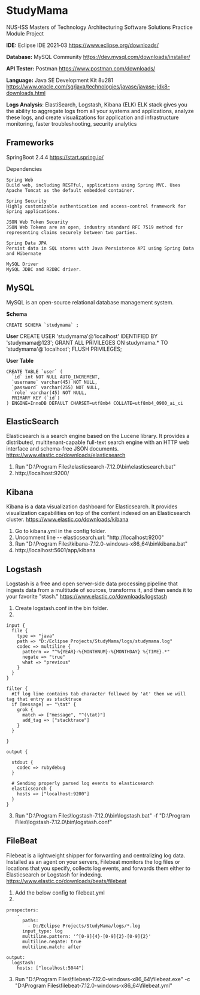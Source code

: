 # StudyMama
NUS-ISS Masters of Technology
Architecturing Software Solutions
Practice Module Project

**IDE:** Eclipse IDE 2021‑03 https://www.eclipse.org/downloads/

**Database:**  MySQL Community https://dev.mysql.com/downloads/installer/

**API Tester:** Postman https://www.postman.com/downloads/

**Language:** Java SE Development Kit 8u281 https://www.oracle.com/sg/java/technologies/javase/javase-jdk8-downloads.html

**Logs Analysis**:
ElastiSearch, Logstash, Kibana (ELK)
ELK stack gives you the ability to aggregate logs from all your systems and applications, analyze these logs, and create visualizations for application and infrastructure monitoring, faster troubleshooting, security analytics

Frameworks
-
SpringBoot 2.4.4
https://start.spring.io/

Dependencies
```
Spring Web
Build web, including RESTful, applications using Spring MVC. Uses Apache Tomcat as the default embedded container.

Spring Security
Highly customizable authentication and access-control framework for Spring applications.

JSON Web Token Security
JSON Web Tokens are an open, industry standard RFC 7519 method for representing claims securely between two parties.

Spring Data JPA
Persist data in SQL stores with Java Persistence API using Spring Data and Hibernate

MySQL Driver
MySQL JDBC and R2DBC driver.
```

MySQL
-
MySQL is an open-source relational database management system.

**Schema**
```
CREATE SCHEMA `studymama` ;
```
**User**
CREATE USER 'studymama'@'localhost' IDENTIFIED BY 'studymama@123';
GRANT ALL PRIVILEGES ON studymama.* TO 'studymama'@'localhost';
FLUSH PRIVILEGES;

**User Table**
```
CREATE TABLE `user` (
  `id` int NOT NULL AUTO_INCREMENT,
  `username` varchar(45) NOT NULL,
  `password` varchar(255) NOT NULL,
  `role` varchar(45) NOT NULL,
  PRIMARY KEY (`id`)
) ENGINE=InnoDB DEFAULT CHARSET=utf8mb4 COLLATE=utf8mb4_0900_ai_ci
```

ElasticSearch
-
Elasticsearch is a search engine based on the Lucene library. It provides a distributed, multitenant-capable full-text search engine with an HTTP web interface and schema-free JSON documents.
https://www.elastic.co/downloads/elasticsearch

1. Run "D:\Program Files\elasticsearch-7.12.0\bin\elasticsearch.bat"
2. http://localhost:9200/

Kibana
-
Kibana is a data visualization dashboard for Elasticsearch. It provides visualization capabilities on top of the content indexed on an Elasticsearch cluster.
https://www.elastic.co/downloads/kibana

1. Go to kibana.yml in the config folder.
2. Uncomment line -- elasticsearch.url: "http://localhost:9200"
3. Run "D:\Program Files\kibana-7.12.0-windows-x86_64\bin\kibana.bat"
4. http://localhost:5601/app/kibana

Logstash
-
Logstash is a free and open server-side data processing pipeline that ingests data from a multitude of sources, transforms it, and then sends it to your favorite "stash."
https://www.elastic.co/downloads/logstash

1. Create logstash.conf in the bin folder.
2.
```
input {
  file {
    type => "java"
    path => "D:/Eclipse Projects/StudyMama/logs/studymama.log"
    codec => multiline {
      pattern => "^%{YEAR}-%{MONTHNUM}-%{MONTHDAY} %{TIME}.*"
      negate => "true"
      what => "previous"
    }
  }
}
 
filter {
  #If log line contains tab character followed by 'at' then we will tag that entry as stacktrace
  if [message] =~ "\tat" {
    grok {
      match => ["message", "^(\tat)"]
      add_tag => ["stacktrace"]
    }
  }
 
}
 
output {
   
  stdout {
    codec => rubydebug
  }
 
  # Sending properly parsed log events to elasticsearch
  elasticsearch {
    hosts => ["localhost:9200"]
  }
}
```
3. Run "D:\Program Files\logstash-7.12.0\bin\logstash.bat" -f "D:\Program Files\logstash-7.12.0\bin\logstash.conf"

FileBeat
-
Filebeat is a lightweight shipper for forwarding and centralizing log data. Installed as an agent on your servers, Filebeat monitors the log files or locations that you specify, collects log events, and forwards them either to Elasticsearch or Logstash for indexing.
https://www.elastic.co/downloads/beats/filebeat

1. Add the below config to filebeat.yml
2.
```
prospectors:
    -
      paths:
        - D:/Eclipse Projects/StudyMama/logs/*.log
      input_type: log
      multiline.pattern: '^[0-9]{4}-[0-9]{2}-[0-9]{2}'
      multiline.negate: true
      multiline.match: after
      
output:
  logstash:
    hosts: ["localhost:5044"]	
```
3. Run "D:\Program Files\filebeat-7.12.0-windows-x86_64\filebeat.exe" -c "D:\Program Files\filebeat-7.12.0-windows-x86_64\filebeat.yml"